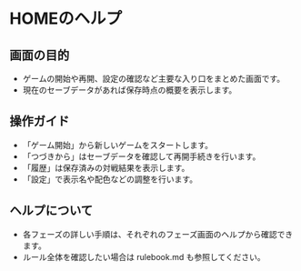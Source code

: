 # HOMEのヘルプ

## 画面の目的
- ゲームの開始や再開、設定の確認など主要な入り口をまとめた画面です。
- 現在のセーブデータがあれば保存時点の概要を表示します。

## 操作ガイド
- 「ゲーム開始」から新しいゲームをスタートします。
- 「つづきから」はセーブデータを確認して再開手続きを行います。
- 「履歴」は保存済みの対戦結果を表示します。
- 「設定」で表示名や配色などの調整を行います。

## ヘルプについて
- 各フェーズの詳しい手順は、それぞれのフェーズ画面のヘルプから確認できます。
- ルール全体を確認したい場合は rulebook.md も参照してください。
